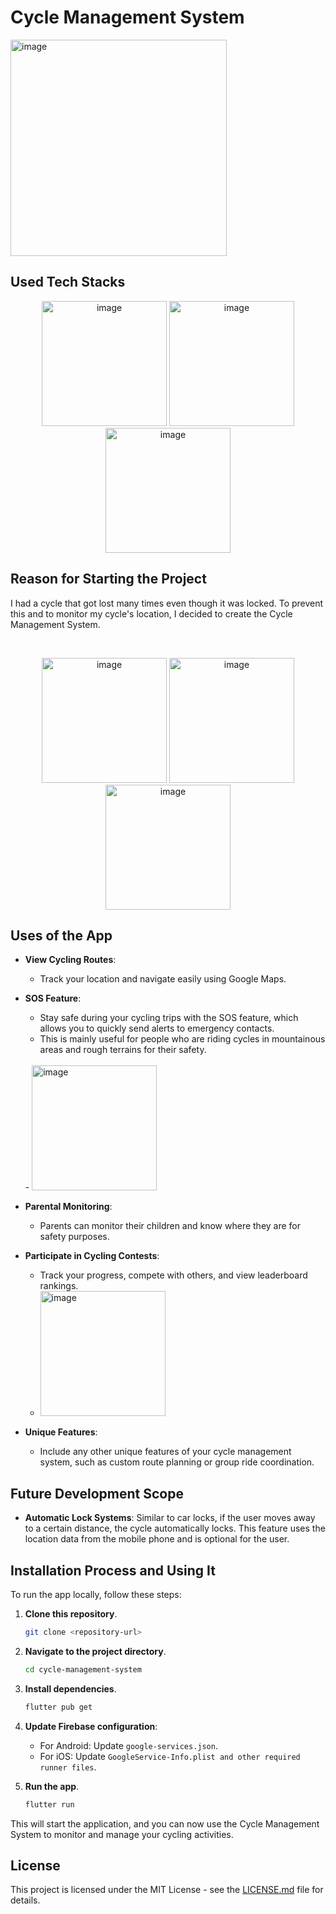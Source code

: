 





# Cycle Management System
<img width="346" alt="image" src="https://github.com/saikrishy3808u3qr3pur3q/Cycle-Management-Sysytem/assets/114069009/9d6fd5db-a189-4342-8f21-74b0350a8e6b">




## Used Tech Stacks

<p align="center">
 <img width="200" alt="image" src="https://github.com/saikrishy3808u3qr3pur3q/Cycle-Management-Sysytem/assets/114069009/053661a4-7f9c-48bd-96cd-b85a90a15e22">
  <img width="200" alt="image" src="https://github.com/saikrishy3808u3qr3pur3q/Cycle-Management-Sysytem/assets/114069009/b7a28016-8d2f-4ce4-9989-b4b83c897615">
 <img width="200" alt="image" src="https://github.com/saikrishy3808u3qr3pur3q/Cycle-Management-Sysytem/assets/114069009/f5b676c3-69d8-4e36-a928-40d133120f82">

</p>

## Reason for Starting the Project

I had a cycle that got lost many times even though it was locked. To prevent this and to monitor my cycle's location, I decided to create the Cycle Management System.

<br>
<p align="center">
   <img width="200" alt="image" src="https://github.com/saikrishy3808u3qr3pur3q/Cycle-Management-Sysytem/assets/114069009/cd43feba-2d83-43a6-81c0-683ce986b2f6">
   <img width="200" alt="image" src="https://github.com/saikrishy3808u3qr3pur3q/Cycle-Management-Sysytem/assets/114069009/929bc7c7-b588-4dd1-9a84-1c0d734d78dc" >
    <img width="200" alt="image" src="https://github.com/saikrishy3808u3qr3pur3q/Cycle-Management-Sysytem/assets/114069009/5a5381d9-c732-467d-913b-5d58a39dae10">

</p>

## Uses of the App

- **View Cycling Routes**: 
  - Track your location and navigate easily using Google Maps.
  
- **SOS Feature**: 
  - Stay safe during your cycling trips with the SOS feature, which allows you to quickly send alerts to emergency contacts. 
  - This is mainly useful for people who are riding cycles in mountainous areas and rough terrains for their safety.
  <br>
  -  <img width="200" alt="image" src="https://github.com/saikrishy3808u3qr3pur3q/Cycle-Management-Sysytem/assets/114069009/f5790609-2907-4930-ab5d-7d75dde97d50">
  
- **Parental Monitoring**: 
  - Parents can monitor their children and know where they are for safety purposes.
  
- **Participate in Cycling Contests**: 
  - Track your progress, compete with others, and view leaderboard rankings.
    <br>
  -  <img width="200" alt="image" src="https://github.com/saikrishy3808u3qr3pur3q/Cycle-Management-Sysytem/assets/114069009/5ef633a0-6e51-46f9-b9cd-cc6281f192c5">


- **Unique Features**: 
  - Include any other unique features of your cycle management system, such as custom route planning or group ride coordination.



## Future Development Scope

- **Automatic Lock Systems**: Similar to car locks, if the user moves away to a certain distance, the cycle automatically locks. This feature uses the location data from the mobile phone and is optional for the user.

## Installation Process and Using It

To run the app locally, follow these steps:

1. **Clone this repository**.
    ```sh
    git clone <repository-url>
    ```

2. **Navigate to the project directory**.
    ```sh
    cd cycle-management-system
    ```

3. **Install dependencies**.
    ```sh
    flutter pub get
    ```

4. **Update Firebase configuration**:
    - For Android: Update `google-services.json`.
    - For iOS: Update `GoogleService-Info.plist and other required runner files`.

5. **Run the app**.
    ```sh
    flutter run
    ```

This will start the application, and you can now use the Cycle Management System to monitor and manage your cycling activities.

## License

This project is licensed under the MIT License - see the [LICENSE.md](LICENSE.md) file for details.
